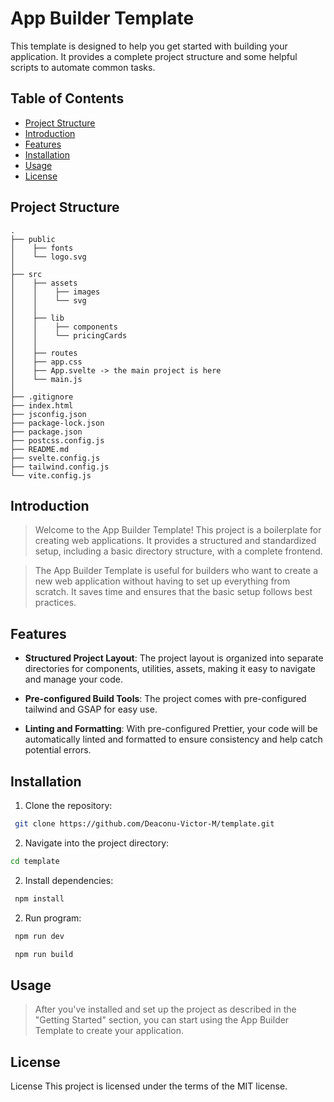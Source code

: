 # App Builder Template

This template is designed to help you get started with building your application. It provides a complete project structure and some helpful scripts to automate common tasks.

## Table of Contents
- [Project Structure](#project-structure)
- [Introduction](#introduction)
- [Features](#features)
- [Installation](#installation)
- [Usage](#usage)
- [License](#license)


## Project Structure
```
. 
├── public 
│    ├── fonts
│    └── logo.svg
│
├── src 
│    ├── assets
│    │    ├── images
│    │    └── svg
│    │
│    ├── lib
│    │    ├── components
│    │    └── pricingCards
│    │
│    ├── routes
│    ├── app.css
│    ├── App.svelte -> the main project is here
│    └── main.js
│
├── .gitignore
├── index.html
├── jsconfig.json
├── package-lock.json
├── package.json
├── postcss.config.js
├── README.md
├── svelte.config.js
├── tailwind.config.js
└── vite.config.js
```


## Introduction
>Welcome to the App Builder Template! This project is a boilerplate for creating web applications. It provides a structured and standardized setup, including a basic directory structure, with a complete frontend.

>The App Builder Template is useful for builders who want to create a new web application without having to set up everything from scratch. It saves time and ensures that the basic setup follows best practices.

## Features
- **Structured Project Layout**: The project layout is organized into separate directories for components, utilities, assets, making it easy to navigate and manage your code.

- **Pre-configured Build Tools**: The project comes with pre-configured tailwind and GSAP for easy use.

- **Linting and Formatting**: With pre-configured Prettier, your code will be automatically linted and formatted to ensure consistency and help catch potential errors.

## Installation
1. Clone the repository:
```bash
 git clone https://github.com/Deaconu-Victor-M/template.git
```

2. Navigate into the project directory: 
```bash
cd template
 ```

2. Install dependencies:
```bash
 npm install
 ```

 2. Run program:
```bash
 npm run dev

 npm run build
 ```

## Usage
> After you've installed and set up the project as described in the "Getting Started" section, you can start using the App Builder Template to create your application.

## License
License
This project is licensed under the terms of the MIT license.
